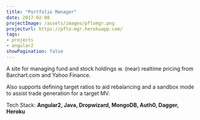 ```yaml
---
title: "Portfolio Manager"
date: 2017-02-08
projectImage: /assets/images/pflomgr.png
projecturl: https://pflo-mgr.herokuapp.com/
tags:
- projects
- angular2
showPagination: false
---
```


A site for managing fund and stock holdings w. (near) realtime pricing from Barchart.com and Yahoo Finance.

Also supports defining target ratios to aid rebalancing and a sandbox mode to assist trade generation for a target MV.

Tech Stack: **Angular2, Java, Dropwizard, MongoDB, Auth0, Dagger, Heroku**
